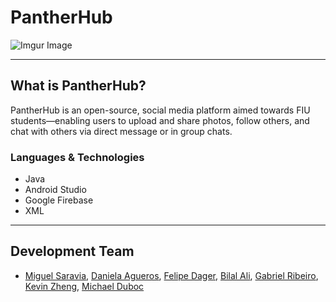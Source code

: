 # PantherHub

![Imgur Image](https://i.imgur.com/Yy6Lhi8.png)

---

## What is PantherHub?

PantherHub is an open-source, social media platform aimed towards FIU students—enabling users to upload and share photos, follow others, and chat with others via direct message or in group chats.

### Languages & Technologies

- Java
- Android Studio
- Google Firebase
- XML

---

## Development Team

- [Miguel Saravia](https://www.linkedin.com/in/miguel-saravia-leon/), [Daniela Agueros](https://www.linkedin.com/in/daniela-agueros/), [Felipe Dager](https://www.linkedin.com/in/felipe-dager-0b208417a/), [Bilal Ali](https://www.linkedin.com/in/bilal98ali/), [Gabriel Ribeiro](https://www.linkedin.com/in/gabrielgar96/), [Kevin Zheng](https://github.com/kzhen006), [Michael Duboc](https://www.linkedin.com/in/michael-duboc-82b15719b/)
